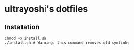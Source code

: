 # ultrayoshi's dotfiles

## Installation

    chmod +x install.sh
    ./install.sh # Warning: this command removes old symlinks
